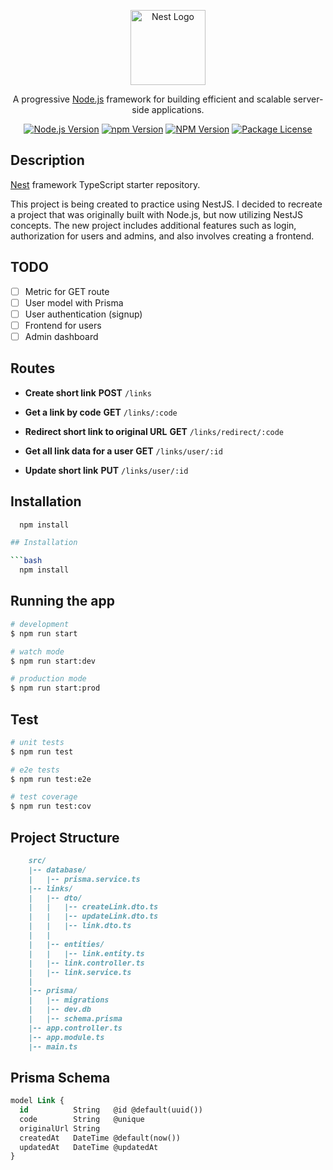 <p align="center">
  <a href="http://nestjs.com/" target="blank"><img src="https://nestjs.com/img/logo-small.svg" width="120" alt="Nest Logo" /></a>
</p>

<p align="center">
  A progressive <a href="http://nodejs.org" target="_blank">Node.js</a> framework for building efficient and scalable server-side applications.
</p>

<p align="center">
   <a href="https://nodejs.org/" target="_blank"><img src="https://img.shields.io/static/v1?label=Node&message=v18.19&color=green" alt="Node.js Version" /></a>
  <a href="https://www.npmjs.com/" target="_blank"><img src="https://img.shields.io/static/v1?label=npm&message=v9.2&color=red" alt="npm Version" /></a>
  <a href="https://www.npmjs.com/~nestjscore" target="_blank"><img src="https://img.shields.io/npm/v/@nestjs/core.svg" alt="NPM Version" /></a>
  <a href="https://www.npmjs.com/~nestjscore" target="_blank"><img src="https://img.shields.io/npm/l/@nestjs/core.svg" alt="Package License" /></a>
</p>

## Description

[Nest](https://github.com/nestjs/nest) framework TypeScript starter repository.

This project is being created to practice using NestJS. I decided to recreate a project that was originally built with Node.js, but now utilizing NestJS concepts. The new project includes additional features such as login, authorization for users and admins, and also involves creating a frontend.

## TODO

- [ ] Metric for GET route
- [ ] User model with Prisma
- [ ] User authentication (signup)
- [ ] Frontend for users
- [ ] Admin dashboard

## Routes

- **Create short link**
  **POST** `/links`

- **Get a link by code**
  **GET** `/links/:code`

- **Redirect short link to original URL**
  **GET** `/links/redirect/:code`

- **Get all link data for a user**
  **GET** `/links/user/:id`

- **Update short link**
  **PUT** `/links/user/:id`

## Installation

```bash
  npm install

## Installation

```bash
  npm install
```

## Running the app

```bash
# development
$ npm run start

# watch mode
$ npm run start:dev

# production mode
$ npm run start:prod
```

## Test

```bash
# unit tests
$ npm run test

# e2e tests
$ npm run test:e2e

# test coverage
$ npm run test:cov
```

## Project Structure

```md
    src/
    |-- database/
    |   |-- prisma.service.ts
    |-- links/
    |   |-- dto/
    |   |   |-- createLink.dto.ts
    |   |   |-- updateLink.dto.ts
    |   |   |-- link.dto.ts
    |   |
    |   |-- entities/
    |   |   |-- link.entity.ts 
    |   |-- link.controller.ts
    |   |-- link.service.ts
    |
    |-- prisma/
    |   |-- migrations
    |   |-- dev.db
    |   |-- schema.prisma
    |-- app.controller.ts
    |-- app.module.ts
    |-- main.ts    
```

## Prisma Schema

```sql
model Link {
  id          String   @id @default(uuid())
  code        String   @unique
  originalUrl String
  createdAt   DateTime @default(now())
  updatedAt   DateTime @updatedAt
}

```
